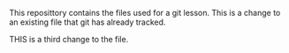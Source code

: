 This reposittory contains the files used for a git lesson. 
This is a change to an existing file that git has already tracked. 

THIS is a third change to the file.
